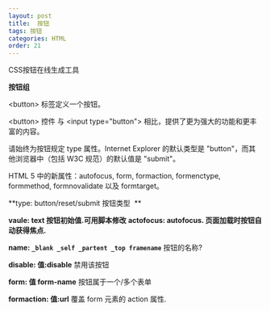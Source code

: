 ```yaml
---
layout: post
title:  按钮
tags: 按钮
categories: HTML
order: 21
---
```




CSS按钮在线生成工具





**按钮组**







\<button\> 标签定义一个按钮。


\<button\> 控件 与 \<input type="button"\> 相比，提供了更为强大的功能和更丰富的内容。

请始终为按钮规定 type 属性。Internet Explorer 的默认类型是 "button"，而其他浏览器中（包括 W3C 规范）的默认值是 "submit"。


HTML 5 中的新属性：autofocus, form, formaction, formenctype, formmethod, formnovalidate 以及 formtarget。



**type: button/reset/submit  按钮类型  **

**vaule: text 按钮初始值.可用脚本修改**
**actofocus: autofocus. 页面加载时按钮自动获得焦点.**


**name: `_blank _self _partent _top framename`**
按钮的名称?




**disable:  值:disable**
禁用该按钮


**form: 值 form-name**
按钮属于一个/多个表单

**formaction: 值:url**
覆盖 form 元素的 action 属性.







